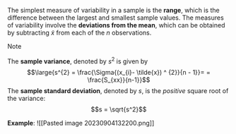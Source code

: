The simplest measure of variability in a sample is the **range**, which is the difference between the largest and smallest sample values.
The measures of variability involve the **deviations from the mean**, which can be obtained by subtracting $\tilde{x}$ from each of the $n$ observations.

>[!note]
>The **sample variance**, denoted by $s^2$ is given by 
>$$\large{s^{2} = \frac{\Sigma{(x_{i}- \tilde{x}) ^ {2}}{n - 1}}= = \frac{S_{xx}}{n-1}}$$
>The **sample standard deviation**, denoted by $s$, is the *positive* square root of the variance:
>$$s = \sqrt{s^2}$$

**Example**:
![[Pasted image 20230904132200.png]]